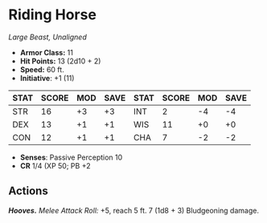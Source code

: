 # Riding Horse

*Large Beast, Unaligned*

- **Armor Class:** 11
- **Hit Points:** 13 (2d10 + 2)
- **Speed:** 60 ft.
- **Initiative**: +1 (11)

|STAT|SCORE|MOD|SAVE|STAT|SCORE|MOD|SAVE|
| --- | --- | --- | ---- |---| --- | --- | ---- |
| STR | 16 | +3 | +3 | INT | 2 | -4 | -4 |
| DEX | 13 | +1 | +1 | WIS | 11 | +0 | +0 |
| CON | 12 | +1 | +1 | CHA | 7 | -2 | -2 |

- **Senses**: Passive Perception 10
- **CR** 1/4 (XP 50; PB +2

## Actions

***Hooves.*** *Melee Attack Roll:* +5, reach 5 ft. 7 (1d8 + 3) Bludgeoning damage.

